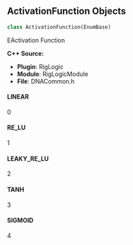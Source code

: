 ## ActivationFunction Objects

```python
class ActivationFunction(EnumBase)
```

EActivation Function

**C++ Source:**

- **Plugin**: RigLogic
- **Module**: RigLogicModule
- **File**: DNACommon.h

<a id="unreal.ActivationFunction.LINEAR"></a>

#### LINEAR

0

<a id="unreal.ActivationFunction.RE_LU"></a>

#### RE_LU

1

<a id="unreal.ActivationFunction.LEAKY_RE_LU"></a>

#### LEAKY_RE_LU

2

<a id="unreal.ActivationFunction.TANH"></a>

#### TANH

3

<a id="unreal.ActivationFunction.SIGMOID"></a>

#### SIGMOID

4

<a id="unreal.RigLogicCalculationType"></a>